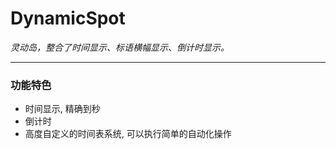 # DynamicSpot
_灵动岛，整合了时间显示、标语横幅显示、倒计时显示。_

---

### 功能特色
- 时间显示, 精确到秒
- 倒计时
- 高度自定义的时间表系统, 可以执行简单的自动化操作
